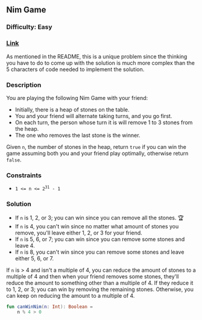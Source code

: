 ## Nim Game
### Difficulty: Easy
### [Link](https://leetcode.com/problems/nim-game/)

As mentioned in the README, this is a unique problem since the thinking you have to do to come up with the solution is much more complex than the 5 characters of code needed to implement the solution.

### Description

You are playing the following Nim Game with your friend:
- Initially, there is a heap of stones on the table.
- You and your friend will alternate taking turns, and you go first.
- On each turn, the person whose turn it is will remove 1 to 3 stones from the heap.
- The one who removes the last stone is the winner.

Given `n`, the number of stones in the heap, return `true` if you can win the game assuming both you and your friend play optimally, otherwise return `false`.

### Constraints

- <code>1 <= n <= 2<sup>31</sup> - 1</code>

### Solution

- If `n` is 1, 2, or 3; you can win since you can remove all the stones. :trophy:
- If `n` is 4, you can't win since no matter what amount of stones you remove, you'll leave either 1, 2, or 3 for your friend.
- If `n` is 5, 6, or 7; you can win since you can remove some stones and leave 4.
- If `n` is 8, you can't win since you can remove some stones and leave either 5, 6, or 7.

If `n` is > 4 and isn't a multiple of 4, you can reduce the amount of stones to a multiple of 4 and then when your friend removes some stones, they'll reduce the amount to something other than a multiple of 4. If they reduce it to 1, 2, or 3; you can win by removing the remaining stones. Otherwise, you can keep on reducing the amount to a multiple of 4.

```kotlin
fun canWinNim(n: Int): Boolean =
    n % 4 > 0
```